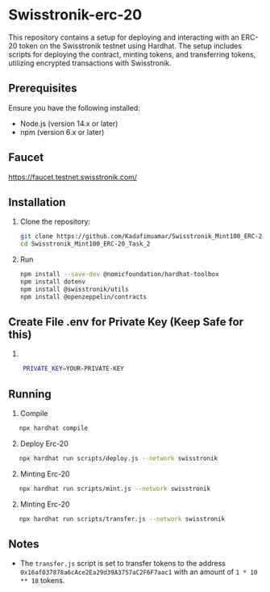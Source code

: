 # Swisstronik-erc-20

This repository contains a setup for deploying and interacting with an ERC-20 token on the Swisstronik testnet using Hardhat. The setup includes scripts for deploying the contract, minting tokens, and transferring tokens, utilizing encrypted transactions with Swisstronik.

## Prerequisites

Ensure you have the following installed:

- Node.js (version 14.x or later)
- npm (version 6.x or later)

## Faucet

https://faucet.testnet.swisstronik.com/

## Installation

1. Clone the repository:

    ```bash
    git clone https://github.com/Kadafimuamar/Swisstronik_Mint100_ERC-20_Task_2.git
    cd Swisstronik_Mint100_ERC-20_Task_2
    ```

2. Run

    ```bash
    npm install --save-dev @nomicfoundation/hardhat-toolbox
    npm install dotenv
    npm install @swisstronik/utils
    npm install @openzeppelin/contracts
    ```

## Create File .env for Private Key (Keep Safe for this)

1. 

```bash
    PRIVATE_KEY=YOUR-PRIVATE-KEY
```



## Running

1. Compile

 ```bash
    npx hardhat compile
```

2. Deploy Erc-20

 ```bash
    npx hardhat run scripts/deploy.js --network swisstronik
```

2. Minting Erc-20

 ```bash
    npx hardhat run scripts/mint.js --network swisstronik
```

2. Minting Erc-20

 ```bash
    npx hardhat run scripts/transfer.js --network swisstronik
```

## Notes

- The `transfer.js` script is set to transfer tokens to the address `0x16af037878a6cAce2Ea29d39A3757aC2F6F7aac1` with an amount of `1 * 10 ** 18` tokens.
